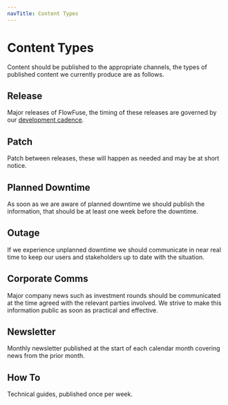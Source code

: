 ```yaml
---
navTitle: Content Types
---
```


# Content Types

Content should be published to the appropriate channels, the types of published content we currently produce are as follows.

## Release

Major releases of FlowFuse, the timing of these releases are governed by our [development cadence](/handbook/development/releases/planning#cadence).

## Patch

Patch between releases, these will happen as needed and may be at short notice.

## Planned Downtime

As soon as we are aware of planned downtime we should publish the information, that should be at least one week before the downtime.

## Outage

If we experience unplanned downtime we should communicate in near real time to keep our users and stakeholders up to date with the situation.

## Corporate Comms

Major company news such as investment rounds should be communicated at the time agreed with the relevant parties involved. We strive to make this information public as soon as practical and effective.

## Newsletter

Monthly newsletter published at the start of each calendar month covering news from the prior month.

## How To

Technical guides, published once per week.